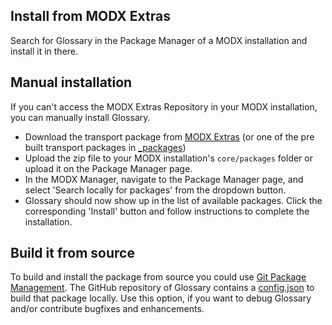 ## Install from MODX Extras

Search for Glossary in the Package Manager of a MODX installation and install it in there.

## Manual installation

If you can't access the MODX Extras Repository in your MODX installation, you can manually install Glossary.

* Download the transport package from [MODX Extras](http://modx.com/extras/package/glossaryofterms)
  (or one of the pre built transport packages in [_packages](https://github.com/Jako/Glossary/tree/master/_packages))
* Upload the zip file to your MODX installation's `core/packages` folder or upload it on the Package Manager page.
* In the MODX Manager, navigate to the Package Manager page, and select 'Search locally for packages' from the dropdown 
  button.
* Glossary should now show up in the list of available packages. Click the corresponding 'Install' button and follow 
  instructions to complete the installation.

## Build it from source

To build and install the package from source you could use [Git Package Management](https://github.com/TheBoxer/Git-Package-Management). 
The GitHub repository of Glossary contains a [config.json](https://github.com/Jako/Glossary/blob/master/_build/config.json) 
to build that package locally. Use this option, if you want to debug Glossary and/or contribute bugfixes and enhancements.
